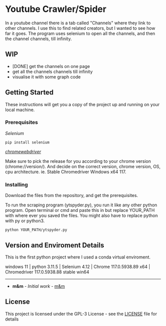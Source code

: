 # Youtube Crawler/Spider

In a youtube channel there is a tab called "Channels" where they link to other channels. I use this to find related creators, but I wanted to see how far it goes.
The program uses selenium to open all the channels, and then the channel channels, till infinity.

## WIP
- [DONE] get the channels on one page
- get all the channels channels till infinity
- visualise it with some graph code

## Getting Started

These instructions will get you a copy of the project up and running on your local machine.

### Prerequisites

_Selenium_
```
pip install selenium
```
[_chromewebdriver_](https://chromedriver.chromium.org/)

Make sure to pick the release for you according to your chrome version (chrome://version/). And decide on the correct version, chrome version, OS, cpu architecture. ie. Stable Chromedriver Windows x64 117.
### Installing
Download the files from the repository, and get the prerequisites.

To run the scraping program (ytspyder.py), you run it like any other python program. 
Open terminal or cmd and paste this in but replace YOUR_PATH with where ever you saved the files. You might also have to replace python with py or python3.
```
python YOUR_PATH/ytspyder.py
```

## Version and Enviroment Details
This is the first python project where I used a conda virtual enviroment. 

windows 11 | python 3.11.5 | Selenium 4.12 | Chrome 117.0.5938.89 x64 | Chromedriver 117.0.5938.88 stable win64

---
* **m&m** - *Initial work* - [m&m](https://github.com/MandMcoding)

## License

This project is licensed under the GPL-3 License - see the [LICENSE](LICENSE) file for details
